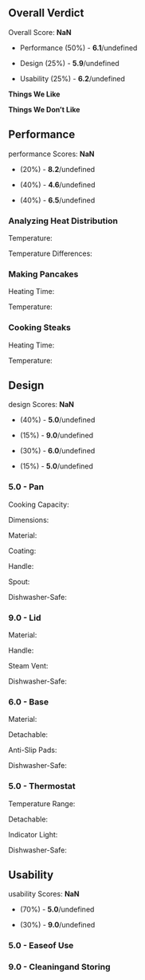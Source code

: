 Overall Verdict
---------------

Overall Score: **NaN**

*   Performance (50%) - **6.1**/undefined
    
*   Design (25%) - **5.9**/undefined
    
*   Usability (25%) - **6.2**/undefined
    

**Things We Like**

**Things We Don’t Like**

Performance
-----------

performance Scores: **NaN**

*   (20%) - **8.2**/undefined
    
*   (40%) - **4.6**/undefined
    
*   (40%) - **6.5**/undefined
    

### Analyzing Heat Distribution

Temperature:

Temperature Differences:

### Making Pancakes

Heating Time:

Temperature:

### Cooking Steaks

Heating Time:

Temperature:

Design
------

design Scores: **NaN**

*   (40%) - **5.0**/undefined
    
*   (15%) - **9.0**/undefined
    
*   (30%) - **6.0**/undefined
    
*   (15%) - **5.0**/undefined
    

### 5.0 - Pan

Cooking Capacity:

Dimensions:

Material:

Coating:

Handle:

Spout:

Dishwasher-Safe:

### 9.0 - Lid

Material:

Handle:

Steam Vent:

Dishwasher-Safe:

### 6.0 - Base

Material:

Detachable:

Anti-Slip Pads:

Dishwasher-Safe:

### 5.0 - Thermostat

Temperature Range:

Detachable:

Indicator Light:

Dishwasher-Safe:

Usability
---------

usability Scores: **NaN**

*   (70%) - **5.0**/undefined
    
*   (30%) - **9.0**/undefined
    

### 5.0 - Easeof Use

### 9.0 - Cleaningand Storing